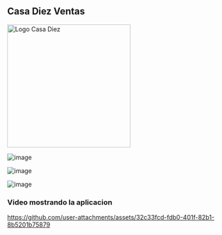 ## Casa Diez Ventas


<img src="https://github.com/user-attachments/assets/8103b70d-4165-4552-929f-93b81fedd31c" alt="Logo Casa Diez" width="283" height="283">

![image](https://github.com/user-attachments/assets/2951352b-8963-464a-9ad6-1ee94780dc33)

![image](https://github.com/user-attachments/assets/7f4c01d4-62ea-42c2-ac32-01d21c9eaec5)

![image](https://github.com/user-attachments/assets/186a11fe-1454-4b25-b167-a97ed3acb836)

### Video mostrando la aplicacion

https://github.com/user-attachments/assets/32c33fcd-fdb0-401f-82b1-8b5201b75879
